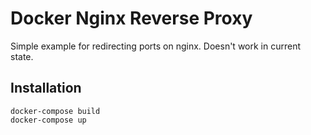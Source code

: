 # Docker Nginx Reverse Proxy

Simple example for redirecting ports on nginx. Doesn't work in current state.

## Installation

```
docker-compose build
docker-compose up
```